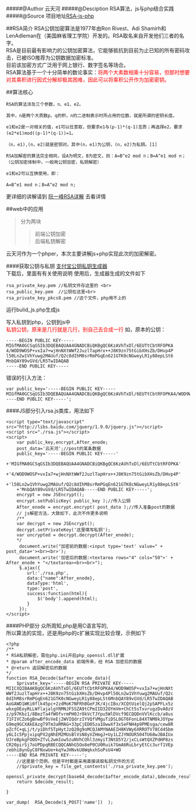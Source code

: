 #####@Author 云天河
#####@Desciption RSA算法，js与php结合实践
#####@Source 项目地址[RSA-js-php](https://github.com/HaleyLeoZhang/rsa-js-php)

##RSA简介
RSA公钥加密算法是1977年由Ron Rivest、Adi Shamirh和LenAdleman在（美国麻省理工学院）开发的。RSA取名来自开发他们三者的名字。<br>
RSA是目前最有影响力的公钥加密算法，它能够抵抗到目前为止已知的所有密码攻击，已被ISO推荐为公钥数据加密标准。<br>
目前该加密方式广泛用于网上银行、数字签名等场合。<br>
RSA算法基于一个十分简单的数论事实：<font color='red'>将两个大素数相乘十分容易，但那时想要对其乘积进行因式分解却极其困难，因此可以将乘积公开作为加密密钥。</font>

##算法核心

    RSA的算法涉及三个参数，n、e1、e2。
    
    其中，n是两个大质数p、q的积，n的二进制表示时所占用的位数，就是所谓的密钥长度。
    
    e1和e2是一对相关的值，e1可以任意取，但要求e1与(p-1)*(q-1)互质；再选择e2，要求(e2*e1)mod((p-1)*(q-1))=1。
    
    （n，e1),(n，e2)就是密钥对。其中(n，e1)为公钥，(n，e2)为私钥。[1]  
    
    RSA加解密的算法完全相同，设A为明文，B为密文，则：A=B^e2 mod n；B=A^e1 mod n；（公钥加密体制中，一般用公钥加密，私钥解密）
    
    e1和e2可以互换使用，即：
    
    A=B^e1 mod n；B=A^e2 mod n;

更详细的讲解请到 [阮一峰RSA详解](http://www.ruanyifeng.com/blog/2013/07/rsa_algorithm_part_two.html) 去看详情

##web中的应用

>分为两块
>>前端公钥加密<br>
>>后端私钥解密

云天河作为一个phper，本次主要讲解js+php实现此次的加密解密。

####获取公钥与私钥
[支付宝公钥私钥生成器](https://os.alipayobjects.com/download/secret_key_tools_RSA_win.zip?spm=a219a.7629140.0.0.qFVp7d&file=secret_key_tools_RSA_win.zip)
<br>
下载后，里面有有关使用说明
使用后，生成器生成的文件如下

    rsa_private_key.pem //私钥文件存这里的 <br>
    rsa_public_key.pem  //公钥在这里<br>
    rsa_private_key_pkcs8.pem //这个文件，php用不上的

运行bulid_js.php生成js

写入私钥到php，公钥到js中<br>
<font color='red'>私钥公钥，原来是几行就是几行，别自己去合成一行</font>
如，原本的公钥：

    -----BEGIN PUBLIC KEY-----
    MIGfMA0GCSqGSIb3DQEBAQUAA4GNADCBiQKBgQC6KzAVhTxDl/6EUTtCbtRFOPKA
    4/WOD9WOSP+vxIa7+wjHnNXtWWf2JuzlTapHrx++J8K9zn75tGibXHsZb/DHvp4P
    l50Ln2w1VhYuwg2MAUuf/Q2c8dIhM8srRmPGqEn621GTK0cNGweyLR1y88epLSt6
    MnbQAY89vGVd/LR5TwIDAQAB
    -----END PUBLIC KEY-----
错误的引入方法：

    var public_key='-----BEGIN PUBLIC KEY-----MIGfMA0GCSqGSIb3DQEBAQUAA4GNADCBiQKBgQC6KzAVhTxDl/6EUTtCbtRFOPKA4/WOD9WOSP+vxIa7+wjHnNXtWWf2JuzlTapHrx++J8K9zn75tGibXHsZb/DHvp4Pl50Ln2w1VhYuwg2MAUuf/Q2c8dIhM8srRmPGqEn621GTK0cNGweyLR1y88epLSt6MnbQAY89vGVd/LR5TwIDAQAB-----END PUBLIC KEY-----';

####JS部分引入rsa.js类库，用法如下

    <script type="text/javascript" src="http://libs.baidu.com/jquery/1.9.0/jquery.js"></script>
    <script src="./rsa.js"></script>
    <script>
        var public_key,encrypt,After_enode;
        post_data='云天河';//post的某条数据
        public_key='-----BEGIN PUBLIC KEY-----'
        +'MIGfMA0GCSqGSIb3DQEBAQUAA4GNADCBiQKBgQC6KzAVhTxDl/6EUTtCbtRFOPKA'
        +'4/WOD9WOSP+vxIa7+wjHnNXtWWf2JuzlTapHrx++J8K9zn75tGibXHsZb/DHvp4P'
        +'l50Ln2w1VhYuwg2MAUuf/Q2c8dIhM8srRmPGqEn621GTK0cNGweyLR1y88epLSt6'
        +'MnbQAY89vGVd/LR5TwIDAQAB-----END PUBLIC KEY-----';
        encrypt = new JSEncrypt();
        encrypt.setPublicKey( public_key );//传入公钥
        After_enode = encrypt.encrypt( post_data );//传入准备post的数据
        // js解密方法，大致如下，此次不作更多说明
        /**
        var decrypt = new JSEncrypt();
        decrypt.setPrivateKey('这里填写私钥');
        var uncrypted = decrypt.decrypt(After_enode);
        */
         document.write("加密前的数据:<input type='text' value=" + post_data+'><br><br>');
         document.write('加密后的数据:<textarea rows="4" cols="50">' + After_enode + "</textarea><br><br>");
         $.ajax({
            url:'./rsa.php',
            data:{"name":After_enode},
            dataType:'html',
            type:'post',
            success:function(html){
                $('body').append(html);
            }
         });
    </script>
    
####PHP部分
众所周知,php是用C语言写的,<br>
所以算法的实现，还是用php的c扩展实现比较合理，示例如下

    <?php
    /**
    * RSA私钥解密，需在php.ini开启php_openssl.dll扩展
    * @param after_encode_data 前端传来，经 RSA 加密后的数据
    * @return 返回解密后的数据
    */
    function RSA_Decode($after_encode_data){
        $private_key='-----BEGIN RSA PRIVATE KEY-----
    MIICXQIBAAKBgQC6KzAVhTxDl/6EUTtCbtRFOPKA4/WOD9WOSP+vxIa7+wjHnNXt
    WWf2JuzlTapHrx++J8K9zn75tGibXHsZb/DHvp4Pl50Ln2w1VhYuwg2MAUuf/Q2c
    8dIhM8srRmPGqEn621GTK0cNGweyLR1y88epLSt6MnbQAY89vGVd/LR5TwIDAQAB
    AoGAWD1WKi0flk45pc+2zdMoK7NFRhBGeFJK/4jcIBx/XCQtUielQj2pSAPFLx5z
    wkxgOEoyRLLWflajalgYRMNJFSSZA9tCPmIID32OYmVm+ChCt5sTxvrugzDvA8zV
    z/p97Kbz1/8BezTa4fWOfvrmPH0JrOkVcTJYpu5WlDVcf9ECQQDnVVlKccb/a8us
    71FIVCZo6gBnwBf9sVeEj2WVIQdrzIYVQfVMguTiDSL0GT6FonL84XTNM8kJOYpw
    G9mq9GCXAkEAzgT9Tm3aRMAG+33pCjED05za1OwwXf3xSeFNH4p9PMEsga/cew8R
    pZcfC+qLj/t/yiDhf5TpHytJzQ20g9oMCQJAMYNAAEIH8KVWy6XRROTV78Cd45bm
    y6LIc5PpjxipqPX2gNhEM2MUsBlVsN8yVZHmgJ+Uy1LZJYNOUR504TU68wJBAIUx
    UJreBpkgFOOO+ZTvL2wmIow5zuNVhCOhl3zmyiT3NtD5Y2/jxCLsWtQXZPdHP8zs
    CR20pirSj7oUPDpqRBECQQCANhG5Oo8eP0CU0Ruik7GmA6RuLbryEtCc3urf1VEp
    /ebhi8ynGyC8FNxwUe+kqYwJHNvkU8WqkxhSoPsU4+WO
    -----END RSA PRIVATE KEY-----';
        //这里是个范例，但是平时都是采用直接读取私钥文件的方式
        //$private_key = file_get_contents('./rsa_private_key.pem');
        openssl_private_decrypt(base64_decode($after_encode_data),$decode_result,$private_key); 
        return $decode_result;

    }
    
    var_dump(  RSA_Decode($_POST['name'])  ); 
